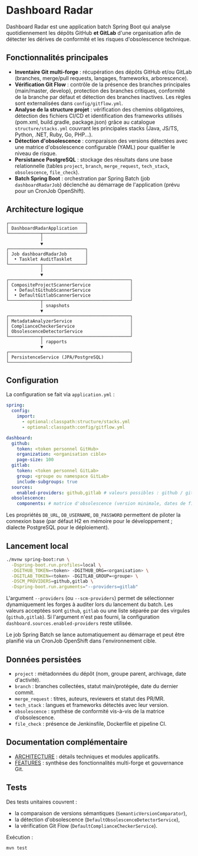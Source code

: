 # Dashboard Radar

Dashboard Radar est une application batch Spring Boot qui analyse quotidiennement les dépôts GitHub **et GitLab** d'une organisation afin de détecter les dérives de conformité et les risques d'obsolescence technique.

## Fonctionnalités principales

- **Inventaire Git multi-forge** : récupération des dépôts GitHub et/ou GitLab (branches, merge/pull requests, langages, frameworks, arborescence).
- **Vérification Git Flow** : contrôle de la présence des branches principales (main/master, develop), protection des branches critiques, conformité de la branche par défaut et détection des branches inactives. Les règles sont externalisées dans `config/gitflow.yml`.
- **Analyse de la structure projet** : vérification des chemins obligatoires, détection des fichiers CI/CD et identification des frameworks utilisés (pom.xml, build.gradle, package.json) grâce au catalogue `structure/stacks.yml` couvrant les principales stacks (Java, JS/TS, Python, .NET, Ruby, Go, PHP...).
- **Détection d'obsolescence** : comparaison des versions détectées avec une matrice d'obsolescence configurable (YAML) pour qualifier le niveau de risque.
- **Persistance PostgreSQL** : stockage des résultats dans une base relationnelle (tables `project`, `branch`, `merge_request`, `tech_stack`, `obsolescence`, `file_check`).
- **Batch Spring Boot** : orchestration par Spring Batch (job `dashboardRadarJob`) déclenché au démarrage de l'application (prévu pour un CronJob OpenShift).

## Architecture logique

```
┌─────────────────────────────┐
│ DashboardRadarApplication   │
└────────────┬────────────────┘
             │
             ▼
┌─────────────────────────────┐
│ Job dashboardRadarJob       │
│  • Tasklet AuditTasklet     │
└────────────┬────────────────┘
             │
             ▼
┌──────────────────────────────────────────────┐
│ CompositeProjectScannerService               │
│  • DefaultGithubScannerService               │
│  • DefaultGitlabScannerService               │
└────────────┬─────────────────────────────────┘
             │ snapshots
             ▼
┌──────────────────────────────────────────────┐
│ MetadataAnalyzerService                      │
│ ComplianceCheckerService                     │
│ ObsolescenceDetectorService                  │
└────────────┬─────────────────────────────────┘
             │ rapports
             ▼
┌──────────────────────────────────────────────┐
│ PersistenceService (JPA/PostgreSQL)          │
└──────────────────────────────────────────────┘
```

## Configuration

La configuration se fait via `application.yml` :

```yaml
spring:
  config:
    import:
      - optional:classpath:structure/stacks.yml
      - optional:classpath:config/gitflow.yml

dashboard:
  github:
    token: <token personnel GitHub>
    organization: <organisation cible>
    page-size: 100
  gitlab:
    token: <token personnel GitLab>
    group: <groupe ou namespace GitLab>
    include-subgroups: true
  sources:
    enabled-providers: github,gitlab # valeurs possibles : github / gitlab / github,gitlab
  obsolescence:
    components: # matrice d'obsolescence (version minimale, dates de fin de support)
```

Les propriétés `DB_URL`, `DB_USERNAME`, `DB_PASSWORD` permettent de piloter la connexion base (par défaut H2 en mémoire pour le développement ; dialecte PostgreSQL pour le déploiement).

## Lancement local

```bash
./mvnw spring-boot:run \
  -Dspring-boot.run.profiles=local \
  -DGITHUB_TOKEN=<token> -DGITHUB_ORG=<organisation> \
  -DGITLAB_TOKEN=<token> -DGITLAB_GROUP=<groupe> \
  -DSCM_PROVIDERS=github,gitlab \
  -Dspring-boot.run.arguments="--providers=gitlab"
```

L'argument `--providers` (ou `--scm-providers`) permet de sélectionner dynamiquement les forges à auditer lors du lancement du
batch. Les valeurs acceptées sont `github`, `gitlab` ou une liste séparée par des virgules (`github,gitlab`). Si l'argument n'est
pas fourni, la configuration `dashboard.sources.enabled-providers` reste utilisée.

Le job Spring Batch se lance automatiquement au démarrage et peut être planifié via un CronJob OpenShift dans l'environnement cible.

## Données persistées

- `project` : métadonnées du dépôt (nom, groupe parent, archivage, date d'activité).
- `branch` : branches collectées, statut main/protégée, date du dernier commit.
- `merge_request` : titres, auteurs, reviewers et statut des PR/MR.
- `tech_stack` : langues et frameworks détectés avec leur version.
- `obsolescence` : synthèse de conformité vis-à-vis de la matrice d'obsolescence.
- `file_check` : présence de Jenkinsfile, Dockerfile et pipeline CI.

## Documentation complémentaire

- [ARCHITECTURE](docs/ARCHITECTURE.md) : détails techniques et modules applicatifs.
- [FEATURES](docs/FEATURES.md) : synthèse des fonctionnalités multi-forge et gouvernance Git.

## Tests

Des tests unitaires couvrent :

- la comparaison de versions sémantiques (`SemanticVersionComparator`),
- la détection d'obsolescence (`DefaultObsolescenceDetectorService`),
- la vérification Git Flow (`DefaultComplianceCheckerService`).

Exécution :

```bash
mvn test
```
